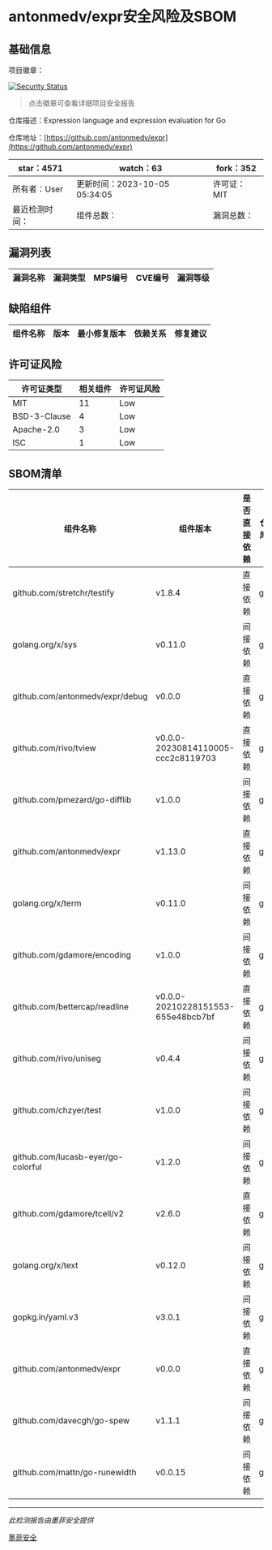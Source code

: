 # antonmedv/expr安全风险及SBOM

## 基础信息

项目徽章：

[![Security Status](https://www.murphysec.com/platform3/v31/badge/1713619842165948416.svg)](https://www.murphysec.com/console/report/1713259767870914560/1713619842165948416)

> 点击徽章可查看详细项目安全报告

仓库描述：Expression language and expression evaluation for Go

仓库地址：[https://github.com/antonmedv/expr](https://github.com/antonmedv/expr)

| star：4571 | watch：63 | fork：352 |
| ----------- | -------------- | ------------ |
| 所有者：User | 更新时间：2023-10-05 05:34:05 | 许可证：MIT |
| 最近检测时间： | 组件总数： | 漏洞总数： |




## 漏洞列表

| 漏洞名称 | 漏洞类型 | MPS编号 | CVE编号 | 漏洞等级 |
| ------- | ------ | ------- | ------ | ----- |





## 缺陷组件

| 组件名称 | 版本 | 最小修复版本 | 依赖关系 | 修复建议 |
| -------- | ---- | ------------ | -------- | -------- |





## 许可证风险

| 许可证类型 | 相关组件 | 许可证风险 |
| ---------- | -------- | ---------- |
|MIT|11|Low|
|BSD-3-Clause|4|Low|
|Apache-2.0|3|Low|
|ISC|1|Low|




## SBOM清单

| 组件名称 | 组件版本 | 是否直接依赖 | 仓库 |
| -------- | -------- | ------------ | ---- |
|github.com/stretchr/testify|v1.8.4|直接依赖|go|
|golang.org/x/sys|v0.11.0|间接依赖|go|
|github.com/antonmedv/expr/debug|v0.0.0|直接依赖|go|
|github.com/rivo/tview|v0.0.0-20230814110005-ccc2c8119703|直接依赖|go|
|github.com/pmezard/go-difflib|v1.0.0|间接依赖|go|
|github.com/antonmedv/expr|v1.13.0|直接依赖|go|
|golang.org/x/term|v0.11.0|间接依赖|go|
|github.com/gdamore/encoding|v1.0.0|间接依赖|go|
|github.com/bettercap/readline|v0.0.0-20210228151553-655e48bcb7bf|直接依赖|go|
|github.com/rivo/uniseg|v0.4.4|间接依赖|go|
|github.com/chzyer/test|v1.0.0|间接依赖|go|
|github.com/lucasb-eyer/go-colorful|v1.2.0|间接依赖|go|
|github.com/gdamore/tcell/v2|v2.6.0|直接依赖|go|
|golang.org/x/text|v0.12.0|间接依赖|go|
|gopkg.in/yaml.v3|v3.0.1|间接依赖|go|
|github.com/antonmedv/expr|v0.0.0|直接依赖|go|
|github.com/davecgh/go-spew|v1.1.1|间接依赖|go|
|github.com/mattn/go-runewidth|v0.0.15|间接依赖|go|


------

*此检测报告由墨菲安全提供*

[墨菲安全](www.murphysec.com)